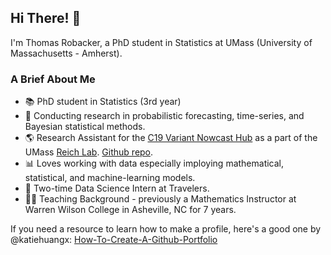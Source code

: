 ## Hi There! :wave: 

I'm Thomas Robacker, a PhD student in Statistics at UMass (University of Massachusetts - Amherst). 

### A Brief About Me

* :books: PhD student in Statistics (3rd year)
* :satellite: Conducting research in probabilistic forecasting, time-series, and Bayesian statistical methods.
* :earth_americas: Research Assistant for the [C19 Variant Nowcast Hub](https://covid19forecasthub.org/doc/) as a part of the UMass [Reich Lab](https://reichlab.io/people). [Github repo](https://github.com/reichlab/variant-nowcast-hub).
* :bar_chart: Loves working with data especially imploying mathematical, statistical, and machine-learning models.
* 👔 Two-time Data Science Intern at Travelers.
* :man_teacher: Teaching Background - previously a Mathematics Instructor at Warren Wilson College in Asheville, NC for 7 years.

If you need a resource to learn how to make a profile, here's a good one by @katiehuangx: [How-To-Create-A-Github-Portfolio](https://github.com/katiehuangx/How-to-Create-a-GitHub-Portfolio/blob/main/README.md#how-to-create-your-profile)
